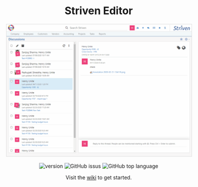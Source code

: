 <h1 align="center">Striven Editor</h1>

<p align="center">
    <img style="border: 1px solid #ddd" src="./img/striven-editor.gif" alt="stirven-editor" />
</p>

<p align="center">
  <img src="https://img.shields.io/npm/v/@striven-erp/striven-editor" alt="version">
  <img src="https://img.shields.io/github/issues/striven-erp/striven-editor" alt="GitHub issus">
  <img src="https://img.shields.io/github/languages/top/striven-erp/striven-editor" alt="GitHub top language">
</p>

<p align="center">
  Visit the <a href="https://github.com/striven-erp/striven-editor/wiki">wiki</a> to get started.
</p>
